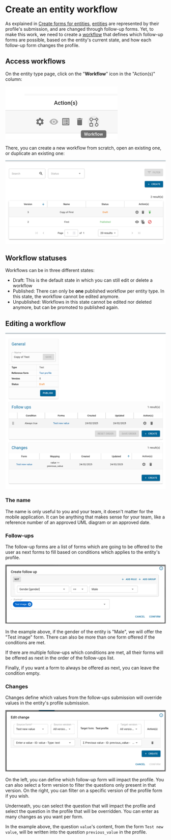# Create an entity workflow

As explained in [Create forms for entities](../create_forms_for_entities/create_forms_for_entities.en.md), 
[entities](../../../users/reference/iaso_concepts/iaso_concepts.en.md#entities) are represented by their profile's 
submission, and are changed through follow-up forms. Yet, to make this work, we need to create a 
[workflow](../../../users/reference/iaso_concepts/iaso_concepts.en.md#workflows) that defines which follow-up forms are
possible, based on the entity's current state, and how each follow-up form changes the profile.

## Access workflows

On the entity type page, click on the "**Workflow**" icon in the "Action(s)" column:

![Entity type actions](attachments/entity_type_actions.png)

There, you can create a new workflow from scratch, open an existing one, or duplicate an existing one:

![Entity type workflows screen](attachments/entity_type_workflows.en.png)


## Workflow statuses

Workflows can be in three different states:

- Draft: This is the default state in which you can still edit or delete a workflow
- Published: There can only be **one** published workflow per entity type. In this state, the workflow cannot be edited anymore.
- Unpublished: Workflows in this state cannot be edited nor deleted anymore, but can be promoted to published again.

## Editing a workflow

![Workflow edition screen](attachments/workflow_edition.en.png)

### The name

The name is only useful to you and your team, it doesn't matter for the mobile application. It can be anything that 
makes sense for your team, like a reference number of an approved UML diagram or an approved date.

### Follow-ups

The follow-up forms are a list of forms which are going to be offered to the user as next forms to fill based on
conditions which applies to the entity's profile.

![Follow-up edition](attachments/entity_type_follow_up_edition.en.png)

In the example above, if the gender of the entity is "Male", we will offer the "Test image" form.
There can also be more than one form offered if the conditions are met.

If there are multiple follow-ups which conditions are met, all their forms will be offered as next in the order of the 
follow-ups list.

Finally, if you want a form to always be offered as next, you can leave the condition empty.

### Changes

Changes define which values from the follow-ups submission will override values in the entity's profile submission.

![Change edition](attachments/entity_type_change_edition.en.png)

On the left, you can define which follow-up form will impact the profile. You can also select a form version to filter
the questions only present in that version. On the right, you can filter on a specific version of the profile form if 
you wish.

Underneath, you can select the question that will impact the profile and select the question in the profile that will be 
overridden. You can enter as many changes as you want per form.

In the example above, the question `value`'s content, from the form `Test new value`, will be written into the question
`previous_value` in the profile.